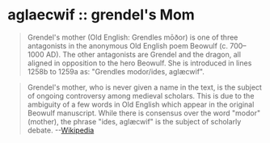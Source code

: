 # aglaecwif :: grendel's Mom

> Grendel's mother (Old English: Grendles mōðor) is one of three antagonists in the anonymous Old English poem Beowulf (c. 700–1000 AD). The other antagonists are Grendel and the dragon, all aligned in opposition to the hero Beowulf.
She is introduced in lines 1258b to 1259a as: "Grendles modor/ides, aglæcwif".


> Grendel's mother, who is never given a name in the text, is the subject of ongoing controversy among medieval scholars. This is due to the ambiguity of a few words in Old English which appear in the original Beowulf manuscript.
> While there is consensus over the word "modor" (mother), the phrase "ides, aglæcwif" is the subject of scholarly debate. --[Wikipedia](https://en.wikipedia.org/wiki/Grendel%27s_mother)
